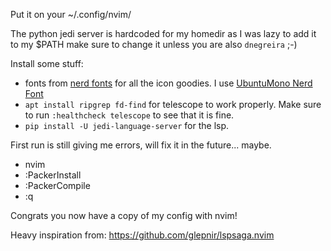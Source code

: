 Put it on your ~/.config/nvim/

The python jedi server is hardcoded for my homedir as I was lazy to add it to my $PATH
make sure to change it unless you are also `dnegreira` ;-)

Install some stuff:
* fonts from [nerd fonts](https://www.nerdfonts.com/) for all the icon goodies. I use [UbuntuMono Nerd Font](https://github.com/ryanoasis/nerd-fonts/releases/download/v2.1.0/UbuntuMono.zip)
* `apt install ripgrep fd-find` for telescope to work properly. Make sure to run `:healthcheck telescope` to see that it is fine.
* `pip install -U jedi-language-server` for the lsp.

First run is still giving me errors, will fix it in the future... maybe.
* nvim
* :PackerInstall
* :PackerCompile
* :q

Congrats you now have a copy of my config with nvim!

Heavy inspiration from:
https://github.com/glepnir/lspsaga.nvim

